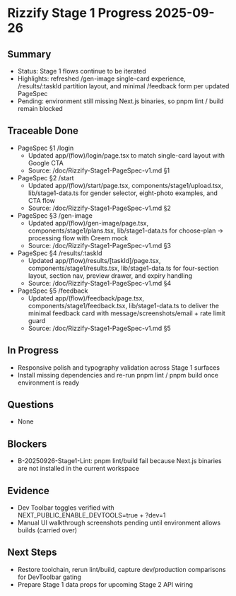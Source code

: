 # Rizzify Stage 1 Progress 2025-09-26

## Summary
- Status: Stage 1 flows continue to be iterated
- Highlights: refreshed /gen-image single-card experience, /results/:taskId partition layout, and minimal /feedback form per updated PageSpec
- Pending: environment still missing Next.js binaries, so pnpm lint / build remain blocked

## Traceable Done
- PageSpec §1 /login
  - Updated app/(flow)/login/page.tsx to match single-card layout with Google CTA
  - Source: /doc/Rizzify-Stage1-PageSpec-v1.md §1
- PageSpec §2 /start
  - Updated app/(flow)/start/page.tsx, components/stage1/upload.tsx, lib/stage1-data.ts for gender selector, eight-photo examples, and CTA flow
  - Source: /doc/Rizzify-Stage1-PageSpec-v1.md §2
- PageSpec §3 /gen-image
  - Updated app/(flow)/gen-image/page.tsx, components/stage1/plans.tsx, lib/stage1-data.ts for choose-plan -> processing flow with Creem mock
  - Source: /doc/Rizzify-Stage1-PageSpec-v1.md §3
- PageSpec §4 /results/:taskId
  - Updated app/(flow)/results/[taskId]/page.tsx, components/stage1/results.tsx, lib/stage1-data.ts for four-section layout, section nav, preview drawer, and expiry handling
  - Source: /doc/Rizzify-Stage1-PageSpec-v1.md §4
- PageSpec §5 /feedback
  - Updated app/(flow)/feedback/page.tsx, components/stage1/feedback.tsx, lib/stage1-data.ts to deliver the minimal feedback card with message/screenshots/email + rate limit guard
  - Source: /doc/Rizzify-Stage1-PageSpec-v1.md §5

## In Progress
- Responsive polish and typography validation across Stage 1 surfaces
- Install missing dependencies and re-run pnpm lint / pnpm build once environment is ready

## Questions
- None

## Blockers
- B-20250926-Stage1-Lint: pnpm lint/build fail because Next.js binaries are not installed in the current workspace

## Evidence
- Dev Toolbar toggles verified with NEXT_PUBLIC_ENABLE_DEVTOOLS=true + ?dev=1
- Manual UI walkthrough screenshots pending until environment allows builds (carried over)

## Next Steps
- Restore toolchain, rerun lint/build, capture dev/production comparisons for DevToolbar gating
- Prepare Stage 1 data props for upcoming Stage 2 API wiring

